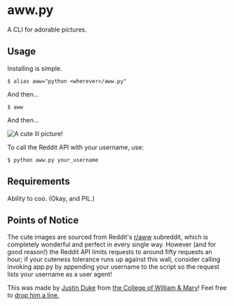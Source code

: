 aww.py
======

A CLI for adorable pictures.

## Usage

Installing is simple.

    $ alias aww="python <wherever>/aww.py"
    
And then...

    $ aww
    
And then...

![A cute lil picture!](http://i.imgur.com/X3Q4u.jpg)

To call the Reddit API with your username, use:

    $ python aww.py your_username

## Requirements

Ability to coo.
(Okay, and PIL.)

## Points of Notice

The cute images are sourced from Reddit's [r/aww](http://www.reddit.com/r/aww) subreddit, which is completely wonderful and perfect in every single way.  However (and for good reason!) the Reddit API limits requests to around fifty requests an hour; if your cuteness tolerance runs up against this wall, consider calling invoking app.py by appending your username to the script so the request lists your username as a user agent!

This was made by [Justin Duke](http://jmduke.net) from [the College of William & Mary](http://www.wm.edu)!  Feel free to [drop him a line.](http://www.twitter.com/justinmduke)
